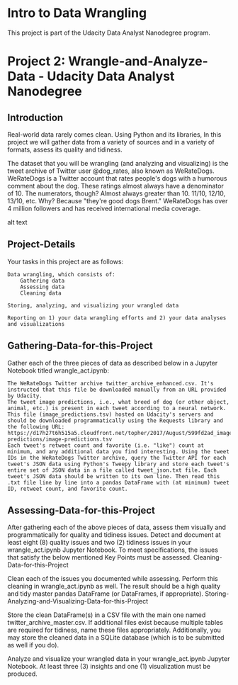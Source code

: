 # Intro to Data Wrangling
This project is part of the Udacity Data Analyst Nanodegree program.

# Project 2: Wrangle-and-Analyze-Data - Udacity Data Analyst Nanodegree

## Introduction

Real-world data rarely comes clean. Using Python and its libraries, In this project we will gather data from a variety of sources and in a variety of formats, assess its quality and tidiness.

The dataset that you will be wrangling (and analyzing and visualizing) is the tweet archive of Twitter user @dog_rates, also known as WeRateDogs. WeRateDogs is a Twitter account that rates people's dogs with a humorous comment about the dog. These ratings almost always have a denominator of 10. The numerators, though? Almost always greater than 10. 11/10, 12/10, 13/10, etc. Why? Because "they're good dogs Brent." WeRateDogs has over 4 million followers and has received international media coverage.

alt text
## Project-Details

Your tasks in this project are as follows:

    Data wrangling, which consists of:
        Gathering data
        Assessing data
        Cleaning data

    Storing, analyzing, and visualizing your wrangled data

    Reporting on 1) your data wrangling efforts and 2) your data analyses and visualizations

## Gathering-Data-for-this-Project

Gather each of the three pieces of data as described below in a Jupyter Notebook titled wrangle_act.ipynb:

    The WeRateDogs Twitter archive twitter_archive_enhanced.csv. It's instructed that this file be downloaded manually from an URL provided by Udacity.
    The tweet image predictions, i.e., what breed of dog (or other object, animal, etc.) is present in each tweet according to a neural network. This file (image_predictions.tsv) hosted on Udacity's servers and should be downloaded programmatically using the Requests library and the following URL: https://d17h27t6h515a5.cloudfront.net/topher/2017/August/599fd2ad_image-predictions/image-predictions.tsv
    Each tweet's retweet count and favorite (i.e. "like") count at minimum, and any additional data you find interesting. Using the tweet IDs in the WeRateDogs Twitter archive, query the Twitter API for each tweet's JSON data using Python's Tweepy library and store each tweet's entire set of JSON data in a file called tweet_json.txt file. Each tweet's JSON data should be written to its own line. Then read this .txt file line by line into a pandas DataFrame with (at minimum) tweet ID, retweet count, and favorite count.

## Assessing-Data-for-this-Project

After gathering each of the above pieces of data, assess them visually and programmatically for quality and tidiness issues. Detect and document at least eight (8) quality issues and two (2) tidiness issues in your wrangle_act.ipynb Jupyter Notebook. To meet specifications, the issues that satisfy the below mentioned Key Points must be assessed.
Cleaning-Data-for-this-Project

Clean each of the issues you documented while assessing. Perform this cleaning in wrangle_act.ipynb as well. The result should be a high quality and tidy master pandas DataFrame (or DataFrames, if appropriate).
Storing-Analyzing-and-Visualizing-Data-for-this-Project

Store the clean DataFrame(s) in a CSV file with the main one named twitter_archive_master.csv. If additional files exist because multiple tables are required for tidiness, name these files appropriately. Additionally, you may store the cleaned data in a SQLite database (which is to be submitted as well if you do).

Analyze and visualize your wrangled data in your wrangle_act.ipynb Jupyter Notebook. At least three (3) insights and one (1) visualization must be produced.
